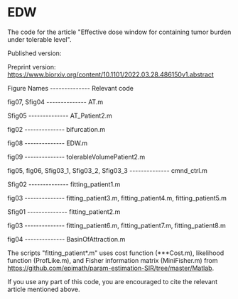 # EDW
The code for the article "Effective dose window for containing tumor burden under tolerable level".

Published version:

Preprint version: https://www.biorxiv.org/content/10.1101/2022.03.28.486150v1.abstract


Figure Names -------------- Relevant code

fig07, Sfig04 -------------- AT.m

Sfig05 -------------- AT_Patient2.m

fig02 -------------- bifurcation.m

fig08 -------------- EDW.m

fig09 -------------- tolerableVolumePatient2.m

fig05, fig06, Sfig03_1, Sfig03_2, Sfig03_3 -------------- cmnd_ctrl.m

Sfig02 -------------- fitting_patient1.m

fig03 -------------- fitting_patient3.m, fitting_patient4.m, fitting_patient5.m	

Sfig01 -------------- fitting_patient2.m

fig03 -------------- fitting_patient6.m, fitting_patient7.m, fitting_patient8.m	

fig04 -------------- BasinOfAttraction.m

The scripts "fitting_patient*.m" uses cost function (***Cost.m), likelihood function (ProfLike.m), and Fisher information matrix (MiniFisher.m) from https://github.com/epimath/param-estimation-SIR/tree/master/Matlab.

If you use any part of this code, you are encouraged to cite the relevant article mentioned above.
